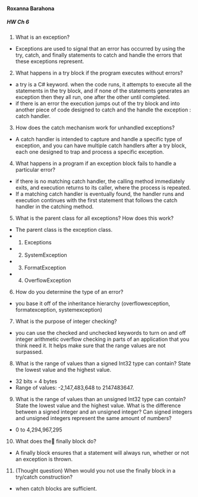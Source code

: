 #### Roxanna Barahona
##### HW Ch 6

1. What is an exception?
- Exceptions are used to signal that an error has occurred by using the try, catch, and finally statements to catch and handle the errors that these exceptions represent.

2. What happens in a try block if the program executes without errors?
- a try is a C# keyword. when the code runs, it attempts to execute all the statements in the try block, and if none of the statements generates an exception then they all run, one after the other until completed.
- if there is an error the execution jumps out of the try block and into another piece of code designed to catch and the handle the exception : catch handler.  

3. How does the catch mechanism work for unhandled exceptions?
- A catch handler is intended to capture and handle a specific type of
exception, and you can have multiple catch handlers after a try block, each one designed to trap and process a specific exception.

4. What happens in a program if an exception block fails to handle a particular error?
- if there is no matching catch handler, the calling method immediately exits, and
execution returns to its caller, where the process is repeated.
- If a matching catch handler is eventually found, the handler runs and execution continues with the first statement that follows the catch handler in the catching method.

5. What is the parent class for all exceptions? How does this work?
- The parent class is the exception class.
- 1. Exceptions
- 2. SystemException
- 3. FormatException
- 4. OverflowException

6. How do you determine the type of an error?
- you base it off of the inheritance hierarchy (overflowexception, formatexception, systemexception)

7. What is the purpose of integer checking?
- you can use the checked and unchecked keywords to turn on and off integer arithmetic overflow checking in parts of an application that you think need it. It helps make sure that the range values are not surpassed.

8. What is the range of values than a signed Int32 type can contain? State the lowest value and the highest value.
- 32 bits = 4 bytes
- Range of values: -2,147,483,648 to 2147483647.

9. What is the range of values than an unsigned Int32 type can contain? State the lowest value and the highest value. What is the difference between a signed integer and an unsigned integer? Can signed integers and unsigned integers represent the same amount of numbers?
- 0 to 4,294,967,295

10. What does the finally block do?
- A finally block ensures that a statement will always run, whether or not an exception is thrown.

11. (Thought question) When would you not use the finally block in a try/catch construction?
- when catch blocks are sufficient.
